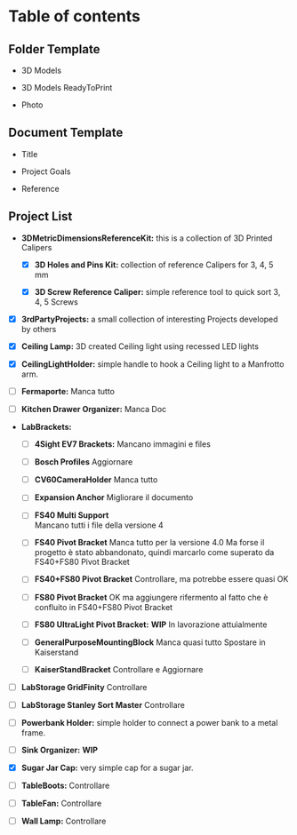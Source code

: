 # Table of contents

## Folder Template

- 3D Models

- 3D Models ReadyToPrint

- Photo


## Document Template

- Title

- Project Goals

- Reference


## Project List


- **3DMetricDimensionsReferenceKit:** this is a collection of 3D Printed Calipers

  - [x] **3D Holes and Pins Kit:** collection of reference Calipers for 3, 4, 5 mm

  - [x] **3D Screw Reference Caliper:** simple reference tool to quick sort 3, 4, 5 Screws
	
- [x] **3rdPartyProjects:** a small collection of interesting Projects developed by others							
	
- [x] **Ceiling Lamp:** 3D created Ceiling light using recessed LED lights								
	
- [x] **CeilingLightHolder:** simple handle to hook a Ceiling light to a Manfrotto arm.											
	
- [ ] **Fermaporte:** 
	Manca tutto

- [ ] **Kitchen Drawer Organizer:**
	Manca Doc

- **LabBrackets:**
  - [ ] **4Sight EV7 Brackets:**
		Mancano immagini e files	
		
  - [ ] **Bosch Profiles**
		Aggiornare
		
  - [ ] **CV60CameraHolder**
		Manca tutto 		
		
  - [ ] **Expansion Anchor**
		Migliorare il documento	
		
  - [ ] **FS40 Multi Support**	
		Mancano tutti i file della versione 4	
		
  - [ ] **FS40 Pivot Bracket**
		Manca tutto per la versione 4.0
		Ma forse il progetto è stato abbandonato, quindi marcarlo come 
		superato da FS40+FS80 Pivot Bracket	
		
  - [ ] **FS40+FS80 Pivot Bracket**
		Controllare, ma potrebbe essere quasi OK		
		
  - [ ] **FS80 Pivot Bracket**
		OK ma aggiungere rifermento al fatto che è confluito 
		in FS40+FS80 Pivot Bracket	
		
  - [ ] **FS80 UltraLight Pivot Bracket:**	**WIP**
		In lavorazione attuìalmente		
		
  - [ ] **GeneralPurposeMountingBlock**
		Manca quasi tutto
		Spostare in Kaiserstand		
		
  - [ ] **KaiserStandBracket**
		Controllare e Aggiornare
	
- [ ] **LabStorage GridFinity**
	Controllare
	
- [ ] **LabStorage Stanley Sort Master**
	Controllare
	
- [ ] **Powerbank Holder:** simple holder to connect a power bank to a metal frame.

- [ ] **Sink Organizer:**
	**WIP**
	
- [x] **Sugar Jar Cap:** very simple cap for a sugar jar.

- [ ] **TableBoots:**
	Controllare
	
- [ ] **TableFan:**
	Controllare
	
- [ ] **Wall Lamp:**
	Controllare
	

	